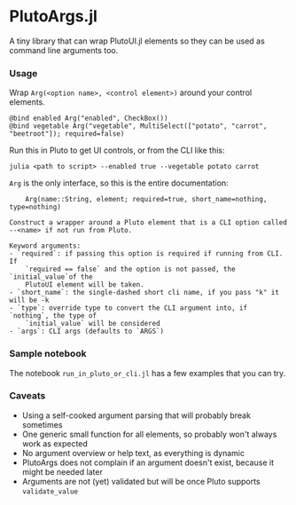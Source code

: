 # PlutoArgs.jl

A tiny library that can wrap PlutoUI.jl elements so they can be used as command line arguments too.

### Usage

Wrap `Arg(<option name>, <control element>)` around your control elements.

```
@bind enabled Arg("enabled", CheckBox())
@bind vegetable Arg("vegetable", MultiSelect(["potato", "carrot", "beetroot"]); required=false)
```

Run this in Pluto to get UI controls, or from the CLI like this:
```
julia <path to script> --enabled true --vegetable potato carrot
```

`Arg` is the only interface, so this is the entire documentation:
```
    Arg(name::String, element; required=true, short_name=nothing, type=nothing)

Construct a wrapper around a Pluto element that is a CLI option called
--<name> if not run from Pluto.

Keyword arguments:
- `required`: if passing this option is required if running from CLI. If
    `required == false` and the option is not passed, the `initial_value`of the 
    PlutoUI element will be taken.
- `short_name`: the single-dashed short cli name, if you pass "k" it will be -k
- `type`: override type to convert the CLI argument into, if `nothing`, the type of
    `initial_value` will be considered
- `args`: CLI args (defaults to `ARGS`)
```

### Sample notebook

The notebook `run_in_pluto_or_cli.jl` has a few examples that you can try.

### Caveats

- Using a self-cooked argument parsing that will probably break sometimes
- One generic small function for all elements, so probably won't always work as expected
- No argument overview or help text, as everything is dynamic
- PlutoArgs does not complain if an argument doesn't exist, because it might be needed later
- Arguments are not (yet) validated but will be once Pluto supports `validate_value`
